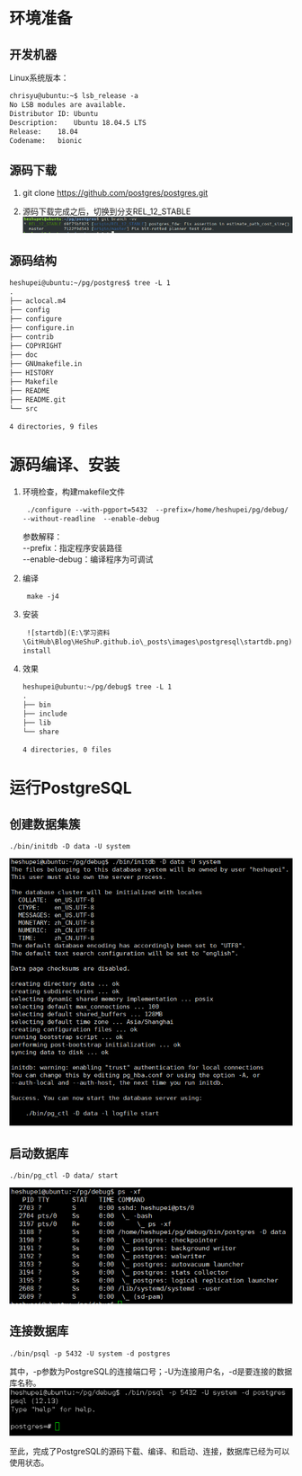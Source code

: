 # 环境准备  
## 开发机器
Linux系统版本：  

```shell
chrisyu@ubuntu:~$ lsb_release -a
No LSB modules are available.
Distributor ID:	Ubuntu
Description:	Ubuntu 18.04.5 LTS
Release:	18.04
Codename:	bionic
```
## 源码下载
1. git clone https://github.com/postgres/postgres.git  
  
2. 源码下载完成之后，切换到分支REL_12_STABLE  
![切换分支](https://github.com/HeShuP/HeShuP.github.io/raw/gh-pages/_posts/images/postgresql/branch.png)

## 源码结构
```shell
heshupei@ubuntu:~/pg/postgres$ tree -L 1
.
├── aclocal.m4
├── config
├── configure
├── configure.in
├── contrib
├── COPYRIGHT
├── doc
├── GNUmakefile.in
├── HISTORY
├── Makefile
├── README
├── README.git
└── src

4 directories, 9 files
```

# 源码编译、安装

1. 环境检查，构建makefile文件  

        ./configure --with-pgport=5432  --prefix=/home/heshupei/pg/debug/  --without-readline  --enable-debug  

    参数解释：  
        --prefix：指定程序安装路径  
        --enable-debug：编译程序为可调试  

2. 编译  
   
        make -j4

3. 安装  

        ![startdb](E:\学习资料\GitHub\Blog\HeShuP.github.io\_posts\images\postgresql\startdb.png)make install 

4. 效果  
  
    ```shell
    heshupei@ubuntu:~/pg/debug$ tree -L 1
    .
    ├── bin
    ├── include
    ├── lib
    └── share
    
    4 directories, 0 files
    ```

# 运行PostgreSQL 

## 创建数据集簇  
```shell
./bin/initdb -D data -U system  
```
![initdb](https://raw.githubusercontent.com/HeShuP/HeShuP.github.io/gh-pages/_posts/images/postgresql/initdb.png) 

## 启动数据库
```shell
./bin/pg_ctl -D data/ start  
```
![startdb](https://raw.githubusercontent.com/HeShuP/HeShuP.github.io/gh-pages/_posts/images/postgresql/startdb.png)

## 连接数据库
```shell
./bin/psql -p 5432 -U system -d postgres  
```
其中，-p参数为PostgreSQL的连接端口号；-U为连接用户名，-d是要连接的数据库名称。  
![psql](https://github.com/HeShuP/HeShuP.github.io/raw/gh-pages/_posts/images/postgresql/psql.png)   


至此，完成了PostgreSQL的源码下载、编译、和启动、连接，数据库已经为可以使用状态。